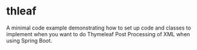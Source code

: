 # thleaf
A minimal code example demonstrating how to set up code and classes to implement when you want to do Thymeleaf Post Processing of XML when using Spring Boot.

